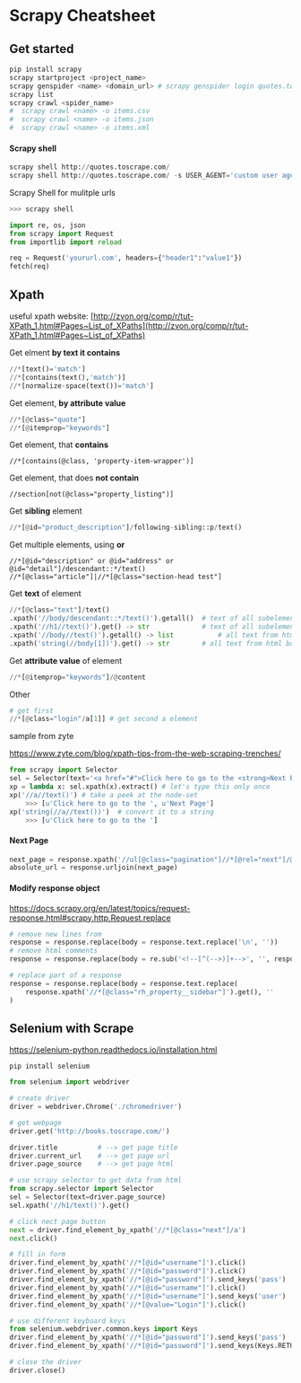 # Scrapy Cheatsheet



## Get started

```bash
pip install scrapy
scrapy startproject <project_name>
scrapy genspider <name> <domain_url> # scrapy genspider login quotes.toscrape.com
scrapy list
scrapy crawl <spider_name>
#  scrapy crawl <name> -o items.csv
#  scrapy crawl <name> -o items.json
#  scrapy crawl <name> -o items.xml

```

#### Scrapy shell

```python
scrapy shell http://quotes.toscrape.com/
scrapy shell http://quotes.toscrape.com/ -s USER_AGENT='custom user agent' --nolog
```

Scrapy Shell for mulitple urls

```python
>>> scrapy shell

import re, os, json
from scrapy import Request
from importlib import reload

req = Request('yoururl.com', headers={"header1":"value1"})
fetch(req)
```





## Xpath

useful xpath website: [http://zvon.org/comp/r/tut-XPath_1.html#Pages~List_of_XPaths](http://zvon.org/comp/r/tut-XPath_1.html#Pages~List_of_XPaths)

Get elment **by text it contains**

```python
//*[text()='match']
//*[contains(text(),'match')]
//*[normalize-space(text())='match']

```

Get element, **by attribute value**

```python
//*[@class="quote"]
//*[@itemprop="keywords"]
```

Get element, that **contains**

```
//*[contains(@class, 'property-item-wrapper')]
```

Get element, that does **not contain**

```
//section[not(@class="property_listing")]
```

Get **sibling** element

```python
//*[@id="product_description"]/following-sibling::p/text()
```

Get multiple elements, using **or**

```
//*[@id="description" or @id="address" or @id="detail"]/descendant::*/text()
//*[@class="article"]|//*[@class="section-head test"]
```

Get **text** of element

```python
//*[@class="text"]/text()
.xpath('//body/descendant::*/text()').getall()  # text of all subelements
.xpath('//h1//text()').get() -> str             # text of all subelements
.xpath('//body//text()').getall() -> list		    # all text from html body
.xpath('string(//body[1])').get() -> str        # all text from html body
```

Get **attribute value** of element

```python
//*[@itemprop="keywords"]/@content
```

Other

```python
# get first 
//*[@class="login"/a[1]] # get second a element
```



sample from zyte

https://www.zyte.com/blog/xpath-tips-from-the-web-scraping-trenches/

```python
from scrapy import Selector
sel = Selector(text='<a href="#">Click here to go to the <strong>Next Page</strong></a>')
xp = lambda x: sel.xpath(x).extract() # let's type this only once
xp('//a//text()') # take a peek at the node-set
	>>> [u'Click here to go to the ', u'Next Page']
xp('string(//a//text())')  # convert it to a string
	>>> [u'Click here to go to the ']
```



#### Next Page

```python
next_page = response.xpath('//ul[@class="pagination"]//*[@rel="next"]/@href').get()
absolute_url = response.urljoin(next_page)
```



#### Modify response object

https://docs.scrapy.org/en/latest/topics/request-response.html#scrapy.http.Request.replace

```python
# remove new lines from 
response = response.replace(body = response.text.replace('\n', ''))
# remove html comments
response = response.replace(body = re.sub('<!--[^(-->)]+-->', '', response.text))

# replace part of a response
response = response.replace(body = response.text.replace(
  	response.xpath('//*[@class="rh_property__sidebar"]').get(), ''
)
```



## Selenium with Scrape

https://selenium-python.readthedocs.io/installation.html

`pip install selenium`



```python
from selenium import webdriver

# create driver
driver = webdriver.Chrome('./chromedriver')

# get webpage
driver.get('http://books.toscrape.com/')

driver.title          # --> get page title
driver.current_url    # --> get page url
driver.page_source    # --> get page html

# use scrapy selector to get data from html
from scrapy.selector import Selector
sel = Selector(text=driver.page_source)
sel.xpath('//h1/text()').get()

# click nect page button
next = driver.find_element_by_xpath('//*[@class="next"]/a')
next.click()

# fill in form
driver.find_element_by_xpath('//*[@id="username"]').click()
driver.find_element_by_xpath('//*[@id="password"]').click()
driver.find_element_by_xpath('//*[@id="password"]').send_keys('pass')
driver.find_element_by_xpath('//*[@id="username"]').click()
driver.find_element_by_xpath('//*[@id="username"]').send_keys('user')
driver.find_element_by_xpath('//*[@value="Login"]').click()

# use different keyboard keys
from selenium.webdriver.common.keys import Keys
driver.find_element_by_xpath('//*[@id="password"]').send_keys('pass')
driver.find_element_by_xpath('//*[@id="password"]').send_keys(Keys.RETURN)

# close the driver
driver.close()
```



